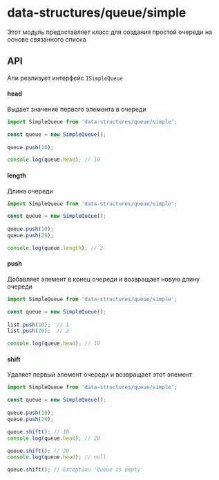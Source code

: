 # data-structures/queue/simple

Этот модуль предоставляет класс для создания простой очереди на основе связанного списка

## API

Апи реализует интерфейс `ISimpleQueue`

#### head

Выдает значение первого элемента в очереди

```js
import SimpleQueue from 'data-structures/queue/simple';

const queue = new SimpleQueue();
  
queue.push(10);

console.log(queue.head); // 10
```

#### length

Длина очереди

```js
import SimpleQueue from 'data-structures/queue/simple';

const queue = new SimpleQueue();
  
queue.push(10);
queue.push(20);

console.log(queue.length); // 2
```

#### push

Добавляет элемент в конец очереди и возвращает новую длину очереди

```js
import SimpleQueue from 'data-structures/queue/simple';

const queue = new SimpleQueue();
  
list.push(10);  // 1
list.push(20);  // 2

console.log(queue.head); // 10
```

#### shift

Удаляет первый элемент очереди и возвращает этот элемент

```js
import SimpleQueue from 'data-structures/queue/simple';

const queue = new SimpleQueue();
  
queue.push(10);
queue.push(20); 

queue.shift(); // 10
console.log(queue.head); // 20

queue.shift(); // 20
console.log(queue.head); // null

queue.shift(); // Exception 'Queue is empty'
```